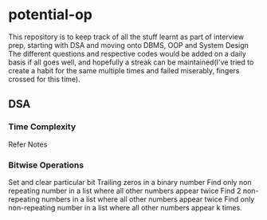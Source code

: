# potential-op

This repository is to keep track of all the stuff learnt as part of interview prep, starting with DSA and moving onto DBMS, OOP and System Design
The different questions and respective codes would be added on a daily basis if all goes well, and hopefully a streak can be maintained(I've tried to create a habit for the same multiple times and failed miserably, fingers crossed for this time).

## DSA
### Time Complexity
Refer Notes
### Bitwise Operations
Set and clear particular bit
Trailing zeros in a binary number
Find only non repeating number in a list where all other numbers appear twice
Find 2 non-repeating numbers in a list where all other numbers appear twice
Find only non-repeating number in a list where all other numbers appear k times. 
